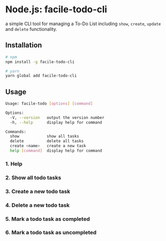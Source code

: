 # Node.js: facile-todo-cli
a simple CLI tool for managing a To-Do List including <code>show</code>, <code>create</code>, <code>update</code> and <code>delete</code> functionality.

## Installation
```bash
# npm
npm install -g facile-todo-cli

# yarn
yarn global add facile-todo-cli
```

## Usage
```bash
Usage: facile-todo [options] [command]

Options:
  -V, --version   output the version number
  -h, --help      display help for command

Commands:
  show            show all tasks
  delete          delete all tasks
  create <name>   create a new task
  help [command]  display help for command
```
### 1. Help

### 2. Show all todo tasks

### 3. Create a new todo task

### 4. Delete a new todo task

### 5. Mark a todo task as completed

### 6. Mark a todo task as uncompleted

